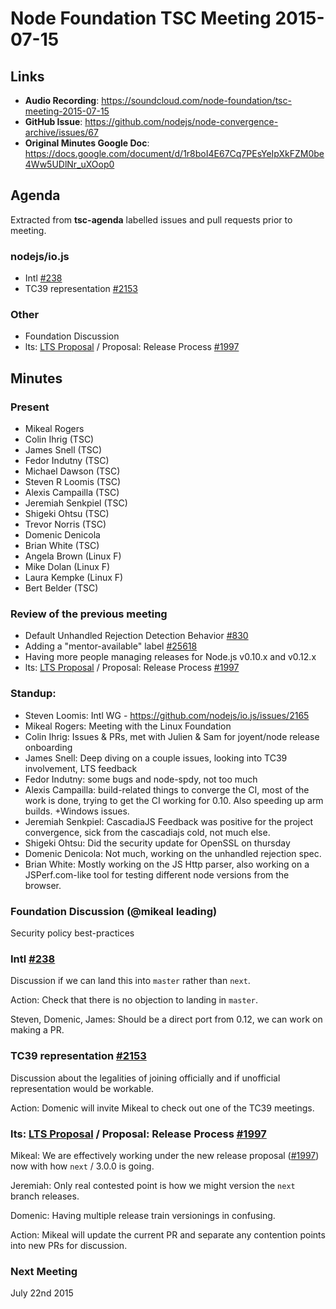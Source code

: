 # Node Foundation TSC Meeting 2015-07-15

## Links

* **Audio Recording**: <https://soundcloud.com/node-foundation/tsc-meeting-2015-07-15>
* **GitHub Issue**: <https://github.com/nodejs/node-convergence-archive/issues/67>
* **Original Minutes Google Doc**: <https://docs.google.com/document/d/1r8boI4E67Cq7PEsYeIpXkFZM0be4Ww5UDlNr_uXOop0>

## Agenda

Extracted from **tsc-agenda** labelled issues and pull requests prior to meeting.

### nodejs/io.js

* Intl [#238](https://github.com/nodejs/io.js/issues/238)
* TC39 representation [#2153](https://github.com/nodejs/io.js/issues/2153)

### Other

* Foundation Discussion
* lts: [LTS Proposal](https://github.com/nodejs/LTS#proposed-lts) / Proposal: Release Process [#1997](https://github.com/nodejs/io.js/issues/1997)

## Minutes

### Present

* Mikeal Rogers
* Colin Ihrig (TSC)
* James Snell (TSC)
* Fedor Indutny (TSC)
* Michael Dawson (TSC)
* Steven R Loomis (TSC)
* Alexis Campailla (TSC)
* Jeremiah Senkpiel (TSC)
* Shigeki Ohtsu (TSC)
* Trevor Norris (TSC)
* Domenic Denicola
* Brian White (TSC)
* Angela Brown (Linux F)
* Mike Dolan (Linux F)
* Laura Kempke (Linux F)
* Bert Belder (TSC)

### Review of the previous meeting

* Default Unhandled Rejection Detection Behavior [#830](https://github.com/nodejs/io.js/issues/830)
* Adding a "mentor-available" label [#25618](https://github.com/joyent/node/issues/25618)
* Having more people managing releases for Node.js v0.10.x and v0.12.x
* lts: [LTS Proposal](https://github.com/nodejs/LTS#proposed-lts) / Proposal: Release Process [#1997](https://github.com/nodejs/io.js/issues/1997)

### Standup:

* Steven Loomis: Intl WG - <https://github.com/nodejs/io.js/issues/2165>
* Mikeal Rogers: Meeting with the Linux Foundation
* Colin Ihrig: Issues & PRs, met with Julien & Sam for joyent/node release onboarding
* James Snell: Deep diving on a couple issues, looking into TC39 involvement, LTS feedback
* Fedor Indutny: some bugs and node-spdy, not too much
* Alexis Campailla: build-related things to converge the CI, most of the work is done, trying to get the CI working for 0.10. Also speeding up arm builds. +Windows issues.
* Jeremiah Senkpiel: CascadiaJS Feedback was positive for the project convergence, sick from the cascadiajs cold, not much else.
* Shigeki Ohtsu: Did the security update for OpenSSL on thursday
* Domenic Denicola: Not much, working on the unhandled rejection spec.
* Brian White: Mostly working on the JS Http parser, also working on a JSPerf.com-like tool for testing different node versions from the browser.

### Foundation Discussion (@mikeal leading)

Security policy best-practices

### Intl [#238](https://github.com/nodejs/io.js/issues/238)

Discussion if we can land this into `master` rather than `next`.

Action: Check that there is no objection to landing in `master`.

Steven, Domenic, James: Should be a direct port from 0.12, we can work on making a PR.

### TC39 representation [#2153](https://github.com/nodejs/io.js/issues/2153)

Discussion about the legalities of joining officially and if unofficial representation would be workable.

Action: Domenic will invite Mikeal to check out one of the TC39 meetings.

### lts: [LTS Proposal](https://github.com/nodejs/LTS#proposed-lts) / Proposal: Release Process [#1997](https://github.com/nodejs/io.js/issues/1997)

Mikeal: We are effectively working under the new release proposal ([#1997](https://github.com/nodejs/io.js/issues/1997)) now with how `next` / 3.0.0 is going.

Jeremiah: Only real contested point is how we might version the `next` branch releases.

Domenic: Having multiple release train versionings in confusing.

Action: Mikeal will update the current PR and separate any contention points into new PRs for discussion.

### Next Meeting

July 22nd 2015
